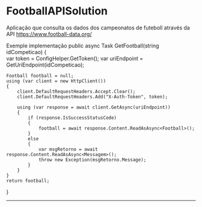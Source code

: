 # FootballAPISolution
Aplicação que consulta os dados dos campeonatos de futeboll através da API https://www.football-data.org/

Exemple implementação
public async Task<Football> GetFootball(string idCompeticao)
{            
    var token = ConfigHelper.GetToken();
    var uriEndpoint = GetUriEndpoint(idCompeticao);

    Football football = null;
    using (var client = new HttpClient())
    {
        client.DefaultRequestHeaders.Accept.Clear();
        client.DefaultRequestHeaders.Add("X-Auth-Token", token);

        using (var response = await client.GetAsync(uriEndpoint))
        {
            if (response.IsSuccessStatusCode)
            {
                football = await response.Content.ReadAsAsync<Football>();
            }
            else
            {
                var msgRetorno = await response.Content.ReadAsAsync<Messagem>();
                throw new Exception(msgRetorno.Message);
            }
        }
    }
    return football;
}
****************

